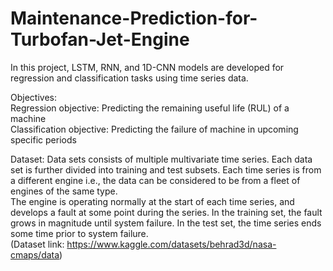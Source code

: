 # Maintenance-Prediction-for-Turbofan-Jet-Engine

In this project, LSTM, RNN, and 1D-CNN models are developed for regression and classification tasks using time series data. 

Objectives:  
Regression objective: Predicting the remaining useful life (RUL) of a machine  
Classification objective: Predicting the failure of machine in upcoming specific periods

Dataset:
Data sets consists of multiple multivariate time series. Each data set is further divided into training and test subsets. Each time series is from a different engine i.e., the data can be considered to be from a fleet of engines of the same type.  
The engine is operating normally at the start of each time series, and develops a fault at some point during the series. In the training set, the fault grows in magnitude until system failure. In the test set, the time series ends some time prior to system failure.  
(Dataset link: https://www.kaggle.com/datasets/behrad3d/nasa-cmaps/data)

